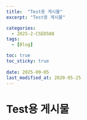 ```yaml
---
title:  "Test용 게시물"
excerpt: "Test용 게시물"

categories:
  - 2025-2-CSED508
tags:
  - [Blog]

toc: true
toc_sticky: true
 
date: 2025-09-05
last_modified_at: 2020-05-25
---
```


# Test용 게시물